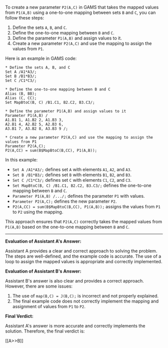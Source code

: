 
To create a new parameter `P2(A,C)` in GAMS that takes the mapped values from `P1(A,B)` using a one-to-one mapping between sets `B` and `C`, you can follow these steps:

1. Define the sets `A`, `B`, and `C`.
2. Define the one-to-one mapping between `B` and `C`.
3. Define the parameter `P1(A,B)` and assign values to it.
4. Create a new parameter `P2(A,C)` and use the mapping to assign the values from `P1`.

Here is an example in GAMS code:

```gams
* Define the sets A, B, and C
Set A /A1*A3/;
Set B /B1*B3/;
Set C /C1*C3/;

* Define the one-to-one mapping between B and C
Alias (B, BB);
Alias (C, CC);
Set MapBtoC(B, C) /B1.C1, B2.C2, B3.C3/;

* Define the parameter P1(A,B) and assign values to it
Parameter P1(A,B) /
A1.B1 1, A1.B2 2, A1.B3 3,
A2.B1 4, A2.B2 5, A2.B3 6,
A3.B1 7, A3.B2 8, A3.B3 9 /;

* Create a new parameter P2(A,C) and use the mapping to assign the values from P1
Parameter P2(A,C);
P2(A,CC) = sum(B$MapBtoC(B,CC), P1(A,B));
```

In this example:
- `Set A /A1*A3/;` defines set `A` with elements `A1`, `A2`, and `A3`.
- `Set B /B1*B3/;` defines set `B` with elements `B1`, `B2`, and `B3`.
- `Set C /C1*C3/;` defines set `C` with elements `C1`, `C2`, and `C3`.
- `Set MapBtoC(B, C) /B1.C1, B2.C2, B3.C3/;` defines the one-to-one mapping between `B` and `C`.
- `Parameter P1(A,B) /.../;` defines the parameter `P1` with values.
- `Parameter P2(A,C);` defines the new parameter `P2`.
- `P2(A,CC) = sum(B$MapBtoC(B,CC), P1(A,B));` assigns the values from `P1` to `P2` using the mapping.

This approach ensures that `P2(A,C)` correctly takes the mapped values from `P1(A,B)` based on the one-to-one mapping between `B` and `C`.

---

**Evaluation of Assistant A's Answer:**

Assistant A provides a clear and correct approach to solving the problem. The steps are well-defined, and the example code is accurate. The use of a loop to assign the mapped values is appropriate and correctly implemented.

**Evaluation of Assistant B's Answer:**

Assistant B's answer is also clear and provides a correct approach. However, there are some issues:
1. The use of `map(B,C) = J(B,C);` is incorrect and not properly explained.
2. The final example code does not correctly implement the mapping and assignment of values from `P1` to `P2`.

**Final Verdict:**

Assistant A's answer is more accurate and correctly implements the solution. Therefore, the final verdict is:

[[A>>B]]